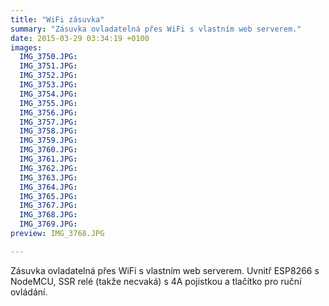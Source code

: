 ```yaml
---
title: "WiFi zásuvka"
summary: "Zásuvka ovladatelná přes WiFi s vlastním web serverem."
date: 2015-03-29 03:34:19 +0100
images:
  IMG_3750.JPG:
  IMG_3751.JPG:
  IMG_3752.JPG:
  IMG_3753.JPG:
  IMG_3754.JPG:
  IMG_3755.JPG:
  IMG_3756.JPG:
  IMG_3757.JPG:
  IMG_3758.JPG:
  IMG_3759.JPG:
  IMG_3760.JPG:
  IMG_3761.JPG:
  IMG_3762.JPG:
  IMG_3763.JPG:
  IMG_3764.JPG:
  IMG_3765.JPG:
  IMG_3767.JPG:
  IMG_3768.JPG:
  IMG_3769.JPG:
preview: IMG_3768.JPG

---
```


Zásuvka ovladatelná přes WiFi s vlastním web serverem. Uvnitř ESP8266 s NodeMCU, SSR relé (takže necvaká) s 4A pojistkou
a tlačítko pro ruční ovládání.
